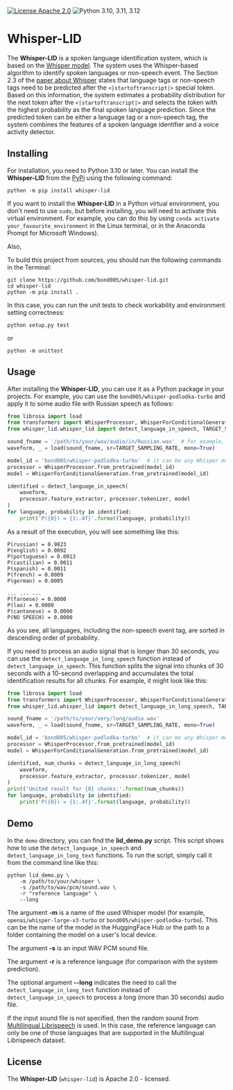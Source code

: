[![License Apache 2.0](https://img.shields.io/badge/license-Apache%202.0-blue.svg)](https://github.com/bond005/whisper-lid/blob/master/LICENSE)
![Python 3.10, 3.11, 3.12](https://img.shields.io/badge/python-3.10%20%7C%203.11%20%7C%203.12-green.svg)

# Whisper-LID
The **Whisper-LID** is a spoken language identification system, which is based on the [Whisper model](https://huggingface.co/docs/transformers/model_doc/whisper). The system uses the Whisper-based algorithm to identify spoken languages or non-speech event. The Section 2.3 of the [paper about Whisper](https://arxiv.org/abs/2212.04356) states that language tags or non-speech tags need to be predicted after the `<|startoftranscript|>` special token. Based on this information, the system estimates a probability distribution for the next token after the `<|startoftranscript|>` and selects the token with the highest probability as the final spoken language prediction. Since the predicted token can be either a language tag or a non-speech tag, the system combines the features of a spoken language identifier and a voice activity detector.

Installing
----------


For installation, you need to Python 3.10 or later. You can install the **Whisper-LID** from the [PyPi](https://pypi.org/project/whisper-lid) using the following command:

```
python -m pip install whisper-lid
```

If you want to install the **Whisper-LID** in a Python virtual environment, you don't need to use `sudo`, but before installing, you will need to activate this virtual environment. For example, you can do this by using `conda activate your_favourite_environment` in the Linux terminal, or in the Anaconda Prompt for Microsoft Windows).

Also, 

To build this project from sources, you should run the following commands in the Terminal:

```
git clone https://github.com/bond005/whisper-lid.git
cd whisper-lid
python -m pip install .
```

In this case, you can run the unit tests to check workability and environment setting correctness:

```
python setup.py test
```

or

```
python -m unittest
```

Usage
-----

After installing the **Whisper-LID**, you can use it as a Python package in your projects. For example, you can use  the `bond005/whisper-podlodka-turbo` and apply it to some audio file with Russian speech as follows:

```python
from librosa import load
from transformers import WhisperProcessor, WhisperForConditionalGeneration
from whisper_lid.whisper_lid import detect_language_in_speech, TARGET_SAMPLING_RATE

sound_fname = '/path/to/your/wav/audio/in/Russian.wav'  # for example, this is a path to your audiofile with Russian speech
waveform, _ = load(sound_fname, sr=TARGET_SAMPLING_RATE, mono=True)

model_id = 'bond005/whisper-podlodka-turbo'  # it can be any Whisper model
processor = WhisperProcessor.from_pretrained(model_id)
model = WhisperForConditionalGeneration.from_pretrained(model_id)

identified = detect_language_in_speech(
    waveform,
    processor.feature_extractor, processor.tokenizer, model
)
for language, probability in identified:
    print('P({0}) = {1:.4f}'.format(language, probability))
```

As a result of the execution, you will see something like this:

```text
P(russian) = 0.9823
P(english) = 0.0092
P(portuguese) = 0.0013
P(castilian) = 0.0011
P(spanish) = 0.0011
P(french) = 0.0009
P(german) = 0.0005

... ... ...
P(faroese) = 0.0000
P(lao) = 0.0000
P(cantonese) = 0.0000
P(NO SPEECH) = 0.0000
```

As you see, all languages, including the non-speech event tag, are sorted in descending order of probability.

If you need to process an audio signal that is longer than 30 seconds, you can use the `detect_language_in_long_speech` function instead of `detect_language_in_speech`. This function splits the signal into chunks of 30 seconds with a 10-second overlapping and accumulates the total identification results for all chunks. For example, it might look like this:

```python
from librosa import load
from transformers import WhisperProcessor, WhisperForConditionalGeneration
from whisper_lid.whisper_lid import detect_language_in_long_speech, TARGET_SAMPLING_RATE

sound_fname = '/path/to/your/very/long/audio.wav'
waveform, _ = load(sound_fname, sr=TARGET_SAMPLING_RATE, mono=True)

model_id = 'bond005/whisper-podlodka-turbo'  # it can be any Whisper model
processor = WhisperProcessor.from_pretrained(model_id)
model = WhisperForConditionalGeneration.from_pretrained(model_id)

identified, num_chunks = detect_language_in_long_speech(
    waveform,
    processor.feature_extractor, processor.tokenizer, model
)
print('United result for {0} chunks:'.format(num_chunks))
for language, probability in identified:
    print('P({0}) = {1:.4f}'.format(language, probability))
```

Demo
----

In the `demo` directory, you can find the **lid_demo.py** script. This script shows how to use the `detect_language_in_speech` and `detect_language_in_long_text` functions. To run the script, simply call it from the command line like this:

```shell
python lid_demo.py \
    -m /path/to/your/whisper \
    -s /path/to/wav/pcm/sound.wav \
    -r "reference language" \
    --long
```

The argument **-m** is a name of the used Whisper model (for example, `openai/whisper-large-v3-turbo` or `bond005/whisper-podlodka-turbo`). This can be the name of the model in the HuggingFace Hub or the path to a folder containing the model on a user's local device.

The argument **-s** is an input WAV PCM sound file.

The argument **-r** is a reference language (for comparison with the system prediction).

The optional argument **--long** indicates the need to call the `detect_language_in_long_text` function instead of `detect_language_in_speech` to process a long (more than 30 seconds) audio file.

If the input sound file is not specified, then the random sound from [Multilingual Librispeech](https://huggingface.co/datasets/facebook/multilingual_librispeech) is used. In this case, the reference language can only be one of those languages that are supported in the Multilingual Librispeech dataset.

License
-------

The **Whisper-LID** (`whisper-lid`) is Apache 2.0 - licensed.